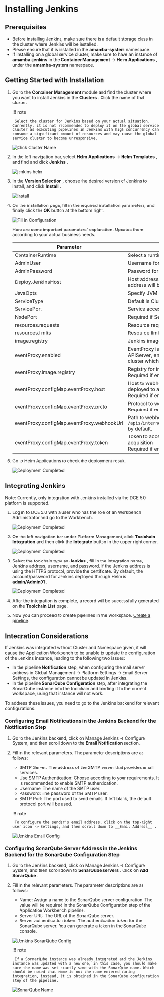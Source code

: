 # Installing Jenkins

## Prerequisites

- Before installing Jenkins, make sure there is a default storage class in the cluster where Jenkins will be installed.
- Please ensure that it is installed in the __amamba-system__ namespace.
- If installing on a global service cluster, make sure to have an instance of __amamba-jenkins__ in the __Container Management__ -> __Helm Applications__ , under the __amamba-system__ namespace.

## Getting Started with Installation

1. Go to the __Container Management__ module and find the cluster where you want to install Jenkins in the __Clusters__ . Click the name of that cluster.

    !!! note

        Select the cluster for Jenkins based on your actual situation. Currently, it is not recommended to deploy it on the global service cluster as executing pipelines in Jenkins with high concurrency can consume a significant amount of resources and may cause the global service cluster to become unresponsive.

    ![Click Cluster Name](https://docs.daocloud.io/daocloud-docs-images/docs/en/docs/amamba/images/install-jenkins11.png)

2. In the left navigation bar, select __Helm Applications__ -> __Helm Templates__ , and find and click __Jenkins__ .

    ![jenkins helm](https://docs.daocloud.io/daocloud-docs-images/docs/en/docs/amamba/images/install-jenkins12.png)

3. In the __Version Selection__ , choose the desired version of Jenkins to install, and click __Install__ .

    ![Install](https://docs.daocloud.io/daocloud-docs-images/docs/en/docs/amamba/images/install-jenkins13.png)

4. On the installation page, fill in the required installation parameters, and finally click the __OK__ button at the bottom right.

    ![Fill in Configuration](https://docs.daocloud.io/daocloud-docs-images/docs/en/docs/amamba/images/install-jenkins14.png)

    Here are some important parameters' explanation. Updates them according to your actual business needs.

    | Parameter  | Description     |
    | ---------- | --------------- |
    | ContainerRuntime  | Select a runtime like podman or docker   |
    | AdminUser  | Username for Jenkins   |
    | AdminPassword     | Password for Jenkins   |
    | Deploy.JenkinsHost      | Host address to Jenkins web service. If using Node Port, the access address will be: http://{cluster address:port} |
    | JavaOpts   | Specify JVM startup parameters for running Jenkins      |
    | ServiceType | Default is ClusterIP, supports ClusterIP, NodePort, LoadBalancer |
    | ServicePort | Service access port    |
    | NodePort   | Required if ServiceType=NodePort, range: 30000-32767    |
    | resources.requests      | Resource requests for Jenkins |
    | resources.limits  | Resource limits for Jenkins   |
    | image.registry    | Jenkins image registry   |
    | eventProxy.enabled      | EventProxy is a sidecar to provide a reliable connection to Amamba APIServer, enables it especially when Jenkins was deployed to a cluster which does not in the same zone with global-cluster.  |
    | eventProxy.image.registry            | Registry for image eventProxy. <br />Required if  enabled=true       |
    | eventProxy.configMap.eventProxy.host  | Host to webhook address. Uses the portal address if Jenkins was deployed to a Worker cluster. <br />Required if enabled=true |
    | eventProxy.configMap.eventProxy.proto | Protocol to webhook address, `http` by default. <br />Required if enabled=true      |
    | eventProxy.configMap.eventProxy.webhookUrl | Path to webhook address, `/apis/internel.amamba.io/devops/pipeline/v1alpha1/webhooks/jenkins` by default.  |
    | eventProxy.configMap.eventProxy.token | Token to access DCE, refer [Global Access Key Document](../../../ghippo/user-guide/personal-center/accesstoken.md) for token acquisition<br />Required if enabled=true |

5. Go to Helm Applications to check the deployment result.

    ![Deployment Completed](https://docs.daocloud.io/daocloud-docs-images/docs/en/docs/amamba/images/install-jenkins15.png)

## Integrating Jenkins

Note: Currently, only integration with Jenkins installed via the DCE 5.0 platform is supported.

1. Log in to DCE 5.0 with a user who has the role of an Workbench Administrator and go to the Workbench.

    ![Deployment Completed](https://docs.daocloud.io/daocloud-docs-images/docs/en/docs/amamba/images/install-jenkins16.png)

2. On the left navigation bar under Platform Management, click __Toolchain Integration__ and then click the __Integrate__ button in the upper right corner.

    ![Deployment Completed](https://docs.daocloud.io/daocloud-docs-images/docs/en/docs/amamba/images/install-jenkins17.png)

3. Select the toolchain type as __Jenkins__ , fill in the integration name, Jenkins address, username, and password.
   If the Jenkins address is using the HTTPS protocol, provide the certificate. By default, the account/password for Jenkins deployed through Helm is __admin/Admin01__ .

    ![Deployment Completed](https://docs.daocloud.io/daocloud-docs-images/docs/en/docs/amamba/images/install-jenkins18.png)

4. After the integration is complete, a record will be successfully generated on the __Toolchain List__ page.


5. Now you can proceed to create pipelines in the workspace. [Create a pipeline](create/custom.md).

## Integration Considerations

If Jenkins was integrated without Cluster and Namespace given, it will cause the Application Workbench to be unable to update the configuration of the Jenkins instance, leading to the following two issues:

- In the pipeline __Notification__ step, when configuring the mail server address in Global Management -> Platform Settings -> Email Server Settings, the configuration cannot be updated in Jenkins.
- In the pipeline __SonarQube Configuration__ step, after integrating the SonarQube instance into the toolchain and binding it to the current workspace, using that instance will not work.

To address these issues, you need to go to the Jenkins backend for relevant configurations.

### Configuring Email Notifications in the Jenkins Backend for the Notification Step

1. Go to the Jenkins backend, click on Manage Jenkins -> Configure System, and then scroll down to the __Email Notification__ section.

2. Fill in the relevant parameters. The parameter descriptions are as follows:

   - SMTP Server: The address of the SMTP server that provides email services.
   - Use SMTP Authentication: Choose according to your requirements. It is recommended to enable SMTP authentication.
   - Username: The name of the SMTP user.
   - Password: The password of the SMTP user.
   - SMTP Port: The port used to send emails. If left blank, the default protocol port will be used.

    !!! note

        To configure the sender's email address, click on the top-right user icon -> Settings, and then scroll down to __Email Address__ .

    ![Jenkins Email Config](../../images/install-jenkins06.png)

### Configuring SonarQube Server Address in the Jenkins Backend for the SonarQube Configuration Step

1. Go to the Jenkins backend, click on Manage Jenkins -> Configure System, and then scroll down to __SonarQube servers__ . Click on __Add SonarQube__ .

2. Fill in the relevant parameters. The parameter descriptions are as follows:

    - Name: Assign a name to the SonarQube server configuration. The value will be required in the SonarQube Configuration step of the Application Workbench pipeline.
    - Server URL: The URL of the SonarQube server.
    - Server authentication token: The authentication token for the SonarQube server. You can generate a token in the SonarQube console.

    ![Jenkins SonarQube Config](../../images/install-jenkins08.png)

    !!! note

        If a SornarQube instance was already integrated and the Jenkins instance was updated with a new one, in this case, you should make sure the name was set exactly same with the SonarQube name. Which should be noted that Name is not the name entered during integration, instead, it is obtained in the SonarQube configuration step of the pipeline.


    ![SonarQube Name](../../images/install-jenkins07.png)